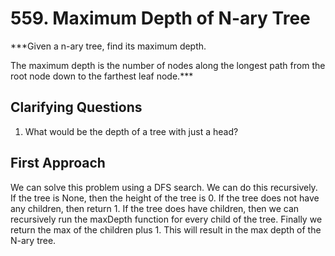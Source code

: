 # 559. Maximum Depth of N-ary Tree #

***Given a n-ary tree, find its maximum depth.

The maximum depth is the number of nodes along the longest path from the root node down to the farthest leaf node.***

## Clarifying Questions ##

1. What would be the depth of a tree with just a head?

## First Approach ##

We can solve this problem using a DFS search. We can do this recursively. If the tree is None, then the height of the tree is 0. If the tree does not have any children, then return 1. If the tree does have children, then we can recursively run the maxDepth function for every child of the tree. Finally we return the max of the children plus 1. This will result in the max depth of the N-ary tree. 
